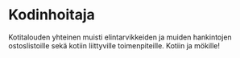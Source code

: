 # Kodinhoitaja
Kotitalouden yhteinen muisti elintarvikkeiden ja muiden hankintojen ostoslistoille sekä kotiin liittyville toimenpiteille. Kotiin ja mökille!
